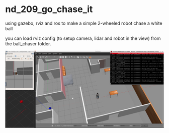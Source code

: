 # nd_209_go_chase_it
using gazebo, rviz and ros to make a simple 2-wheeled robot chase a white ball

you can load rviz config (to setup camera, lidar and robot in the view) from the ball_chaser folder.

![this is how it looks](/images/img.png)

